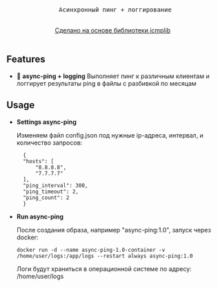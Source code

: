 <div align="center">


  <pre>Асинхронный пинг + логгирование</pre>
  <br>
  <div>
    <a href="https://github.com/ValentinBELYN/icmplib">Сделано на основе библиотеки icmplib</a>&nbsp;&nbsp;&nbsp;
  </div>
  <br>
</div>

## Features

- :deciduous_tree: **async-ping + logging** Выполняет пинг к различным клиентам и логгирует результаты ping в файлы c разбивкой по месяцам

## Usage

- **Settings async-ping**

  Изменяем файл config.json под нужные ip-адреса, интервал, и количество запросов:

  ```shell
    {
    "hosts": [
        "8.8.8.8",
        "7.7.7.7"
    ],
    "ping_interval": 300,
    "ping_timeout": 2,
    "ping_count": 2
    }
  ```

- **Run async-ping**

  После создания образа, например "async-ping:1.0", запуск через docker: 

  ```shell
  docker run -d --name async-ping-1.0-container -v /home/user/logs:/app/logs --restart always async-ping:1.0
  ```

  Логи будут храниться в операционной системе по адресу: /home/user/logs
